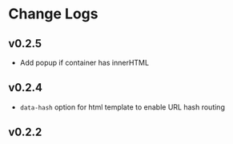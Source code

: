 # Change Logs

## v0.2.5

- Add popup if container has innerHTML

## v0.2.4

- `data-hash` option for html template to enable URL hash routing

## v0.2.2

